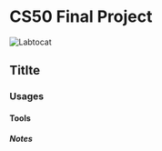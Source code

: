 # CS50 Final Project

![Labtocat](https://octodex.github.com/images/labtocat.png)

## Titlte
### Usages
#### Tools
##### Notes
